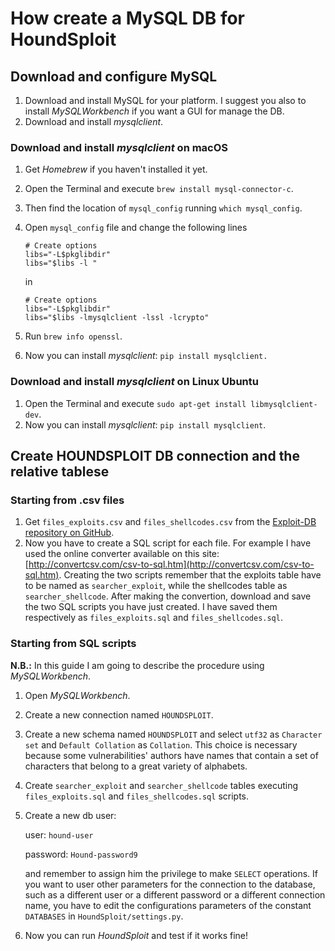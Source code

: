 # How create a MySQL DB for HoundSploit

## Download and configure MySQL

1. Download and install MySQL for your platform. I suggest you also to install _MySQLWorkbench_ if you want a GUI for manage the DB.
2. Download and install _mysqlclient_.

### Download and install _mysqlclient_ on macOS
1. Get _Homebrew_ if you haven't installed it yet.
2. Open the Terminal and execute `brew install mysql-connector-c`.
3. Then find the location of `mysql_config` running `which mysql_config`.
4. Open `mysql_config` file and change the following lines
    ```
    # Create options 
    libs="-L$pkglibdir"
    libs="$libs -l "
    ```

    in

    ```
    # Create options 
    libs="-L$pkglibdir"
    libs="$libs -lmysqlclient -lssl -lcrypto"
    ```
5. Run `brew info openssl`.
6. Now you can install _mysqlclient_: `pip install mysqlclient.`

### Download and install _mysqlclient_ on Linux Ubuntu
1. Open the Terminal and execute `sudo apt-get install libmysqlclient-dev`.
2. Now you can install _mysqlclient_: `pip install mysqlclient`.

## Create HOUNDSPLOIT DB connection and the relative tablese

### Starting from .csv files
1. Get `files_exploits.csv` and `files_shellcodes.csv` from the [Exploit-DB repository on GitHub](https://github.com/offensive-security/exploitdb).
2. Now you have to create a SQL script for each file. For example I have used the online converter available on this site: [http://convertcsv.com/csv-to-sql.htm](http://convertcsv.com/csv-to-sql.htm). Creating the two scripts remember that the exploits table have to be named as `searcher_exploit`, while the shellcodes table as `searcher_shellcode`. After making the convertion, download and save the two SQL scripts you have just created. I have saved them respectively as `files_exploits.sql` and `files_shellcodes.sql`. 

### Starting from SQL scripts

**N.B.:** In this guide I am going to describe the procedure using _MySQLWorkbench_.

1. Open _MySQLWorkbench_.
2. Create a new connection named `HOUNDSPLOIT`.
3. Create a new schema named `HOUNDSPLOIT` and select `utf32` as `Character set` and `Default Collation` as `Collation`. This choice is necessary because some vulnerabilities' authors have names that contain a set of characters that belong to a great variety of alphabets.
4. Create `searcher_exploit` and `searcher_shellcode` tables executing `files_exploits.sql` and `files_shellcodes.sql` scripts.
5. Create a new db user:

    user: `hound-user`

    password: `Hound-password9`

    and remember to assign him the privilege to make `SELECT` operations.
    If you want to user other parameters for the connection to the database, such as a different user or a different password or a different connection name, you have to edit the configurations parameters of the constant `DATABASES` in `HoundSploit/settings.py`.
6. Now you can run _HoundSploit_ and test if it works fine!


